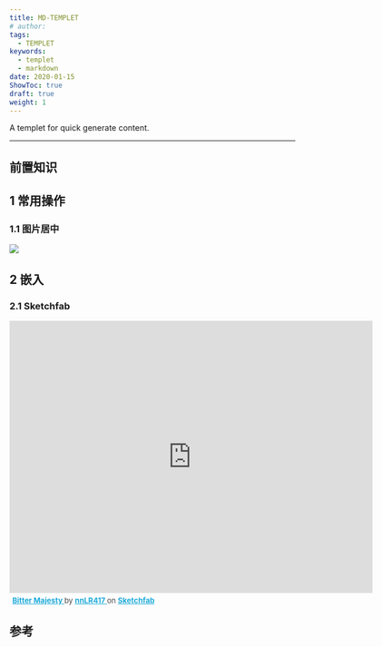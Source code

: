 ```yaml
---
title: MD-TEMPLET
# author: 
tags:
  - TEMPLET
keywords:
  - templet
  - markdown
date: 2020-01-15
ShowToc: true
draft: true
weight: 1
---
```


A templet for quick generate content.
<!--more-->
---

## 前置知识

## 1 常用操作 
### 1.1 图片居中
![](https://dynais-imh-hub.oss-cn-hangzhou.aliyuncs.com/img/logo_pjpola_bg4.png#center)

## 2 嵌入
### 2.1 Sketchfab
<div class="sketchfab-embed-wrapper"> <iframe title="Bitter Majesty" frameborder="0" allowfullscreen mozallowfullscreen="true" webkitallowfullscreen="true" allow="autoplay; fullscreen; xr-spatial-tracking" xr-spatial-tracking execution-while-out-of-viewport execution-while-not-rendered web-share width="640" height="480" src="https://sketchfab.com/models/5210c054fb0b46a083a784b90f8223a7/embed"> </iframe> <p style="font-size: 13px; font-weight: normal; margin: 5px; color: #4A4A4A;"> <a href="https://sketchfab.com/3d-models/bitter-majesty-5210c054fb0b46a083a784b90f8223a7?utm_medium=embed&utm_campaign=share-popup&utm_content=5210c054fb0b46a083a784b90f8223a7" target="_blank" style="font-weight: bold; color: #1CAAD9;"> Bitter Majesty </a> by <a href="https://sketchfab.com/nnLR417?utm_medium=embed&utm_campaign=share-popup&utm_content=5210c054fb0b46a083a784b90f8223a7" target="_blank" style="font-weight: bold; color: #1CAAD9;"> nnLR417 </a> on <a href="https://sketchfab.com?utm_medium=embed&utm_campaign=share-popup&utm_content=5210c054fb0b46a083a784b90f8223a7" target="_blank" style="font-weight: bold; color: #1CAAD9;">Sketchfab</a></p></div>

## 参考